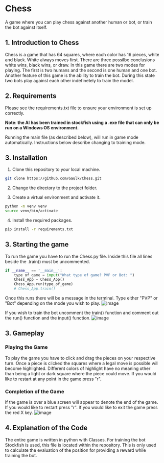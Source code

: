 # Chess
A game where you can play chess against another human or bot, or train the bot against itself.

## 1. Introduction to Chess
Chess is a game that has 64 squares, where each color has 16 pieces, white and black. White always moves first. There are three possilbe conclusions white wins, black wins, or draw. In this game there are two modes for playing. The first is two humans and the second is one human and one bot. Another feature of this game is the ability to train the bot. During this state two bots play against each other indefinetely to train the model.

## 2. Requirements
Please see the requirements.txt file to ensure your environment is set up correctly.

<strong>Note: the AI has been trained in stockfish using a .exe file that can only be run on a Windows OS environment.</strong>

Running the main file (as described below), will run in game mode automatically. Instructions below describe changing to training mode.

## 3. Installation

1. Clone this repository to your local machine.

```sh
git clone https://github.com/Gaulk/Chess.git
```

2. Change the directory to the project folder.

3. Create a virtual environment and activate it.

```sh
python -m venv venv
source venv/bin/activate
```

4. Install the required packages.

```sh
pip install -r requirements.txt
```

## 3. Starting the game
To run the game you have to run the Chess.py file. Inside this file all lines beside the .train() must be uncommented.
```py
if __name__ == '__main__':
    type_of_game = input("What type of game? PVP or Bot: ")
    Chess_App = Chess_App()
    Chess_App.run(type_of_game)
    # Chess_App.train() 
 ```

Once this runs there will be a message in the terminal. Type either "PVP" or "Bot" depending on the mode you wish to play.
![image](https://user-images.githubusercontent.com/121264060/236708017-5f7187a5-35f6-4060-a721-0a04fb0721e0.png)

If you wish to train the bot uncomment the train() function and comment out the run() function and the input() function.
![image](https://user-images.githubusercontent.com/121264060/236708064-9353d5c0-050f-4568-a4eb-e3b1f90122a7.png)

## 3. Gameplay
### Playing the Game
To play the game you have to click and drag the pieces on your respective turn. Once a piece is clicked the squares where a legal move is possible will become highlighted. Different colors of highlight have no meaning other than being a light or dark square where the piece could move. If you would like to restart at any point in the game press "r".

### Completion of the Game
If the game is over a blue screen will appear to denote the end of the game. If you would like to restart press "r". If you would like to exit the game press the red X key.
![image](https://user-images.githubusercontent.com/121264060/236708358-fa6c3cbe-5306-4036-9b54-0d3e45378e24.png)


## 4. Explanation of the Code
The entire game is written in python with Classes. For training the bot Stockfish is used, this file is located within the repository. This is only used to calculate the evaluation of the position for providing a reward while training the bot.
